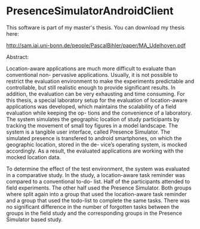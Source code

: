 PresenceSimulatorAndroidClient
==============================

This software is part of my master's thesis. You can download my thesis here:

http://sam.iai.uni-bonn.de/people/PascalBihler/paper/MA_Udelhoven.pdf

Abstract:

Location-aware applications are much more difficult to evaluate than conventional non-
pervasive applications. Usually, it is not possible to restrict the evaluation environment
to make the experiments predictable and controllable, but still realistic enough to provide
significant results. In addition, the evaluation can be very exhausting and time consuming.
For this thesis, a special laboratory setup for the evaluation of location-aware applications
was developed, which maintains the scalability of a field evaluation while keeping the op-
tions and the convenience of a laboratory. The system simulates the geographic location
of study participants by tracking the movement of small toy figures in a model landscape.
The system is a tangible user interface, called Presence Simulator. The simulated presence
is transfered to android smartphones, on which the geographic location, stored in the de-
vice’s operating system, is mocked accordingly. As a result, the evaluated applications are
working with the mocked location data.

To determine the effect of the test environment, the system was evaluated in a comparative
study. In the study, a location-aware task reminder was compared to a conventional to-do-
list. Half of the participants attended to field experiments. The other half used the Presence
Simulator. Both groups where split again into a group that used the location-aware task
reminder and a group that used the todo-list to complete the same tasks. There was no
significant difference in the number of forgotten tasks between the groups in the field study
and the corresponding groups in the Presence Simulator based study.
